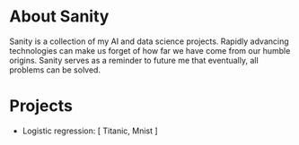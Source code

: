 # About Sanity 
Sanity is a collection of my AI and data science projects. Rapidly advancing technologies can make us forget of how far we have come from our humble origins. Sanity serves as a reminder to future me that eventually, all problems can be solved.

# Projects 
- Logistic regression: [ Titanic, Mnist ]
